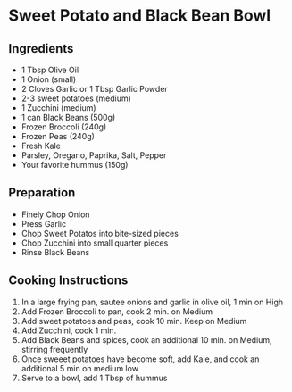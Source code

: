 # Sweet Potato and Black Bean Bowl

## Ingredients
- 1 Tbsp Olive Oil
- 1 Onion (small)
- 2 Cloves Garlic or 1 Tbsp Garlic Powder
- 2-3 sweet potatoes (medium)
- 1 Zucchini (medium)
- 1 can Black Beans (500g)
- Frozen Broccoli (240g)
- Frozen Peas (240g)
- Fresh Kale
- Parsley, Oregano, Paprika, Salt, Pepper
- Your favorite hummus (150g)

## Preparation
- Finely Chop Onion
- Press Garlic
- Chop Sweet Potatos into bite-sized pieces
- Chop Zucchini into small quarter pieces
- Rinse Black Beans

## Cooking Instructions
1. In a large frying pan, sautee onions and garlic in olive oil, 1 min on High
1. Add Frozen Broccoli to pan, cook 2 min. on Medium
1. Add sweet potatoes and peas, cook 10 min. Keep on Medium
1. Add Zucchini, cook 1 min.
1. Add Black Beans and spices, cook an additional 10 min. on Medium, stirring frequently
1. Once sweeet potatoes have become soft, add Kale, and cook an additional 5 min on medium low.
1. Serve to a bowl, add 1 Tbsp of hummus